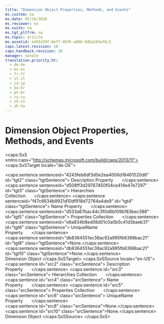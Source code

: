 ```yaml
---
title: "Dimension Object Properties, Methods, and Events"
ms.custom: na
ms.date: 05/16/2016
ms.reviewer: na
ms.suite: na
ms.tgt_pltfrm: na
ms.topic: article
ms.assetid: e491439f-8eff-4bf6-a808-8dba243af8c3
caps.latest.revision: 10
caps.handback.revision: 10
manager: sonalm
translation.priority.ht: 
  - de-de
  - es-es
  - fr-fr
  - it-it
  - ja-jp
  - ko-kr
  - pt-br
  - ru-ru
  - zh-cn
  - zh-tw
---
```

# Dimension Object Properties, Methods, and Events
<?xml version="1.0" encoding="utf-8"?>
<caps:SxS xmlns:caps="http://schemas.microsoft.com/build/caps/2013/11">
  <caps:SxSTarget locale="de-DE">
    <developerReferenceWithoutSyntaxDocument xsi:schemaLocation="http://ddue.schemas.microsoft.com/authoring/2003/5 http://dduestorage.blob.core.windows.net/ddueschema/developer.xsd" xmlns="http://ddue.schemas.microsoft.com/authoring/2003/5" xmlns:xlink="http://www.w3.org/1999/xlink" xmlns:xsi="http://www.w3.org/2001/XMLSchema-instance">
      <introduction></introduction>
      <section>
        <title>
          <caps:sentence sentenceid="61ae1f92e68853d74174003a3c41b9e0" id="tgt1" class="tgtSentence">Properties/Collections</caps:sentence>
        </title>
        <content>
          <para>
            <caps:sentence sentenceid="4243feb6df3d0e2ea4006d18461520d6" id="tgt2" class="tgtSentence">
              <legacyLink xlink:href="6d626d35-0bf3-4f24-9934-ad9c9c91273a">Description Property</legacyLink>       </caps:sentence>
          </para>
          <para>
            <caps:sentence sentenceid="d508ff3d29767450f04ce414e47e7297" id="tgt3" class="tgtSentence">
              <legacyLink xlink:href="bef0fcb1-8060-4faa-84f0-3d52e9c4526f">Hierarchies Collection</legacyLink>       </caps:sentence>
          </para>
          <para>
            <caps:sentence sentenceid="f47c6634b9921d10df918d72764a4de9" id="tgt4" class="tgtSentence">
              <legacyLink xlink:href="4a04380b-51dc-4aaf-8d25-123cdd589641">Name Property</legacyLink>       </caps:sentence>
          </para>
          <para>
            <caps:sentence sentenceid="d533a67bac44c3f0d6b109b183bec388" id="tgt5" class="tgtSentence">
              <legacyLink xlink:href="1d539aa8-ce0d-4418-ab03-8d0a3c1e9d82">Properties Collection</legacyLink>       </caps:sentence>
          </para>
          <para>
            <caps:sentence sentenceid="e8a834b8ed08d01c0a0b5c41d3baeb31" id="tgt6" class="tgtSentence">
              <legacyLink xlink:href="5b977956-e252-4861-8425-f1aaf6b80130">UniqueName Property</legacyLink>       </caps:sentence>
          </para>
        </content>
      </section>
      <section>
        <title>
          <caps:sentence sentenceid="a9ac5a6cc3cbe84f9c18323af2b9007f" id="tgt7" class="tgtSentence">Methods</caps:sentence>
        </title>
        <content>
          <para>
            <caps:sentence sentenceid="db8364551ec38ac92a995fb6398bac21" id="tgt8" class="tgtSentence">None.</caps:sentence>
          </para>
        </content>
      </section>
      <section>
        <title>
          <caps:sentence sentenceid="16908b0605f2645dfcb4c3a8d248cef3" id="tgt9" class="tgtSentence">Events</caps:sentence>
        </title>
        <content>
          <para>
            <caps:sentence sentenceid="db8364551ec38ac92a995fb6398bac21" id="tgt10" class="tgtSentence">None.</caps:sentence>
          </para>
        </content>
      </section>
      <relatedTopics>
        <link xlink:href="66adbbd2-23a3-4c19-a91b-84c31309aa1b">Dimension Object</link>
      </relatedTopics>
    </developerReferenceWithoutSyntaxDocument>
  </caps:SxSTarget>
  <caps:SxSSource locale="en-US">
    <developerReferenceWithoutSyntaxDocument xsi:schemaLocation="http://ddue.schemas.microsoft.com/authoring/2003/5 http://dduestorage.blob.core.windows.net/ddueschema/developer.xsd" xmlns="http://ddue.schemas.microsoft.com/authoring/2003/5" xmlns:xlink="http://www.w3.org/1999/xlink" xmlns:xsi="http://www.w3.org/2001/XMLSchema-instance">
      <introduction></introduction>
      <section>
        <title>
          <caps:sentence id="src1" class="srcSentence">Properties/Collections</caps:sentence>
        </title>
        <content>
          <para>
            <caps:sentence id="src2" class="srcSentence">
              <legacyLink xlink:href="6d626d35-0bf3-4f24-9934-ad9c9c91273a">Description Property</legacyLink>       </caps:sentence>
          </para>
          <para>
            <caps:sentence id="src3" class="srcSentence">
              <legacyLink xlink:href="bef0fcb1-8060-4faa-84f0-3d52e9c4526f">Hierarchies Collection</legacyLink>       </caps:sentence>
          </para>
          <para>
            <caps:sentence id="src4" class="srcSentence">
              <legacyLink xlink:href="4a04380b-51dc-4aaf-8d25-123cdd589641">Name Property</legacyLink>       </caps:sentence>
          </para>
          <para>
            <caps:sentence id="src5" class="srcSentence">
              <legacyLink xlink:href="1d539aa8-ce0d-4418-ab03-8d0a3c1e9d82">Properties Collection</legacyLink>       </caps:sentence>
          </para>
          <para>
            <caps:sentence id="src6" class="srcSentence">
              <legacyLink xlink:href="5b977956-e252-4861-8425-f1aaf6b80130">UniqueName Property</legacyLink>       </caps:sentence>
          </para>
        </content>
      </section>
      <section>
        <title>
          <caps:sentence id="src7" class="srcSentence">Methods</caps:sentence>
        </title>
        <content>
          <para>
            <caps:sentence id="src8" class="srcSentence">None.</caps:sentence>
          </para>
        </content>
      </section>
      <section>
        <title>
          <caps:sentence id="src9" class="srcSentence">Events</caps:sentence>
        </title>
        <content>
          <para>
            <caps:sentence id="src10" class="srcSentence">None.</caps:sentence>
          </para>
        </content>
      </section>
      <relatedTopics>
        <link xlink:href="66adbbd2-23a3-4c19-a91b-84c31309aa1b">Dimension Object</link>
      </relatedTopics>
    </developerReferenceWithoutSyntaxDocument>
  </caps:SxSSource>
</caps:SxS>